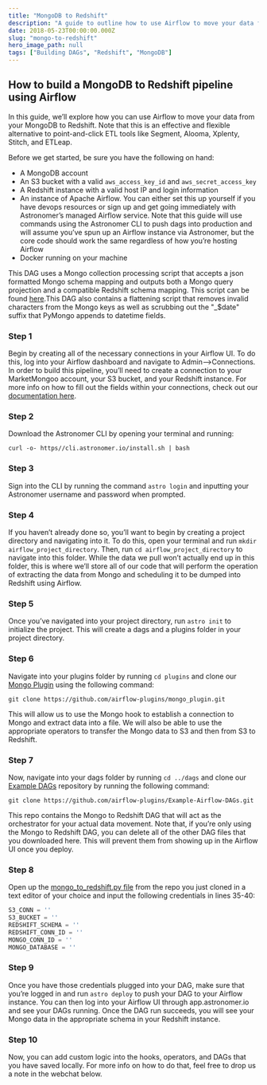 ```yaml
---
title: "MongoDB to Redshift"
description: "A guide to outline how to use Airflow to move your data from MongoDB to Redshift."
date: 2018-05-23T00:00:00.000Z
slug: "mongo-to-redshift"
hero_image_path: null
tags: ["Building DAGs", "Redshift", "MongoDB"]
---
```


## How to build a MongoDB to Redshift pipeline using Airflow

In this guide, we’ll explore how you can use Airflow to move your data from your MongoDB to Redshift. Note that this is an effective and flexible alternative to point-and-click ETL tools like Segment, Alooma, Xplenty, Stitch, and ETLeap.

Before we get started, be sure you have the following on hand:

* A MongoDB account
* An S3 bucket with a valid `aws_access_key_id` and `aws_secret_access_key`
* A Redshift instance with a valid host IP and login information
* An instance of Apache Airflow. You can either set this up yourself if you have devops resources or sign
  up and get going immediately with Astronomer’s managed Airflow service. Note that this guide will use
  commands using the Astronomer CLI to push dags into production and will assume you’ve spun up an Airflow
  instance via Astronomer, but the core code should work the same regardless of how you’re hosting Airflow
* Docker running on your machine


This DAG uses a Mongo collection processing script that accepts a json formatted Mongo schema mapping and outputs both a Mongo query projection and a compatible Redshift schema mapping. This script can be found [here](https://github.com/airflow-plugins/Example-Airflow-DAGs/blob/master/etl/mongo_to_redshift/collections/_collection_processing.py).This DAG also contains a flattening script that removes invalid characters from the Mongo keys as well as scrubbing out the "_$date" suffix that PyMongo appends to datetime fields.


### Step 1

Begin by creating all of the necessary connections in your Airflow UI. To do this, log into your Airflow dashboard and navigate to Admin-->Connections. In order to build this pipeline, you’ll need to create a connection to your MarketMongoo account, your S3 bucket, and your Redshift instance. For more info on how to fill out the fields within your connections, check out our [documentation here](https://docs.astronomer.io/v2/apache_airflow/tutorial/connections.html).

### Step 2

Download the Astronomer CLI by opening your terminal and running:

`curl -o- https//cli.astronomer.io/install.sh | bash`

### Step 3

Sign into the CLI by running the command `astro login` and inputting your Astronomer username and password when prompted.

### Step 4

If you haven’t already done so, you’ll want to begin by creating a project directory and navigating into it. To do this, open your terminal and run `mkdir airflow_project_directory`. Then, run `cd airflow_project_directory` to navigate into this folder. While the data we pull won’t actually end up in this folder, this is where we’ll store all of our code that will perform the operation of extracting the data from Mongo and scheduling it to be dumped into Redshift using Airflow.

### Step 5

Once you’ve navigated into your project directory, run `astro init` to initialize the project. This will create a dags and a plugins folder in your project directory.

### Step 6

Navigate into your plugins folder by running `cd plugins` and clone our [Mongo Plugin](https://github.com/airflow-plugins/mongo_plugin) using the following command:

`git clone https://github.com/airflow-plugins/mongo_plugin.git`

This will allow us to use the Mongo hook to establish a connection to Mongo and extract data into a file. We will also be able to use the appropriate operators to transfer the Mongo data to S3 and then from S3 to Redshift.

### Step 7

Now, navigate into your dags folder by running `cd ../dags` and clone our [Example DAGs](https://github.com/airflow-plugins/Example-Airflow-DAGs) repository by running the following command:

`git clone https://github.com/airflow-plugins/Example-Airflow-DAGs.git`

This repo contains the Mongo to Redshift DAG that will act as the orchestrator for your actual data movement. Note that, if you’re only using the Mongo to Redshift DAG, you can delete all of the other DAG files that you downloaded here. This will prevent them from showing up in the Airflow UI once you deploy.

### Step 8

Open up the [mongo_to_redshift.py file](https://github.com/airflow-plugins/Example-Airflow-DAGs/blob/master/etl/mongo_to_redshift/mongo_to_redshift.py) from the repo you just cloned in a text editor of your choice and input the following credentials in lines 35-40:

```py
S3_CONN = ''
S3_BUCKET = ''
REDSHIFT_SCHEMA = ''
REDSHIFT_CONN_ID = ''
MONGO_CONN_ID = ''
MONGO_DATABASE = ''
```

### Step 9

Once you have those credentials plugged into your DAG, make sure that you’re logged in and run `astro deploy` to push your DAG to your Airflow instance. You can then log into your Airflow UI through app.astronomer.io and see your DAGs running. Once the DAG run succeeds, you will see your Mongo data in the appropriate schema in your Redshift instance.

### Step 10

Now, you can add custom logic into the hooks, operators, and DAGs that you have saved locally. For more info on how to do that, feel free to drop us a note in the webchat below.
